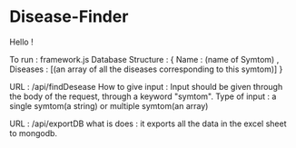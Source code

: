 # Disease-Finder

Hello !

To run : framework.js
Database Structure : { Name : (name of Symtom) , Diseases : [(an array of all the diseases corresponding to this symtom)] }

URL : /api/findDesease
How to give input : Input should be given through the body of the request, through a keyword "symtom".
Type of input : a single symtom(a string) or multiple symtom(an array)

URL : /api/exportDB
what is does : it exports all the data in the excel sheet to mongodb.

